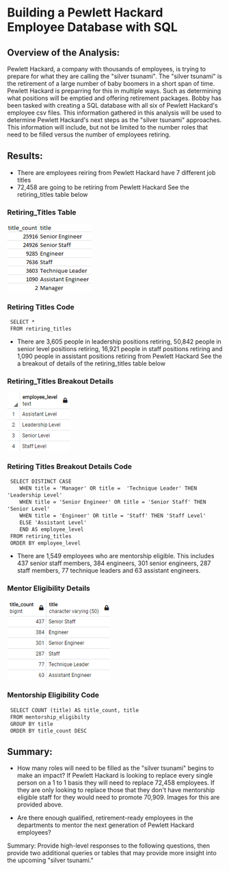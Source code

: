 # Building a Pewlett Hackard Employee Database with SQL

## Overview of the Analysis:
Pewlett Hackard, a company with thousands of employees, is trying to prepare for what they are calling the "silver tsunami". The "silver tsunami" is the retirement of a large number of baby boomers in a short span of time. Pewlett Hackard is preparring for this in multiple ways. Such as determining what positions will be emptied and offering retirement packages. Bobby has been tasked with creating a SQL database with all six of Pewlett Hackard's employee csv files. This information gathered in this analysis will be used to determine Pewlett Hackard's next steps as the "silver tsunami" approaches. This information will include, but not be limited to the number roles that need to be filled versus the number of employees retiring.


## Results:
- There are employees reiring from Pewlett Hackard have 7 different job titles
- 72,458 are going to be retiring from Pewlett Hackard 
     See the retiring_titles table below
     
### Retiring_Titles Table
 ![title&title_count.png](https://github.com/AprilVilmin/Pewlett-Hackard-Analysis./blob/main/title%26title_count.png)    

### Retiring Titles Code
     SELECT *
     FROM retiring_titles
     
- There are 3,605 people in leadership positions retiring, 50,842 people in senior level positions retiring, 16,921 people in staff positions retiring and 1,090 people in assistant positions retiring from Pewlett Hackard
     See the a breakout of details of the retiring_titles table below
     
### Retiring_Titles Breakout Details
![employee_level.png](https://github.com/AprilVilmin/Pewlett-Hackard-Analysis./blob/main/employee_level.png)


### Retiring Titles Breakout Details Code

     SELECT DISTINCT CASE
		WHEN title = 'Manager' OR title =  'Technique Leader' THEN 'Leadership Level' 
		WHEN title = 'Senior Engineer' OR title = 'Senior Staff' THEN 'Senior Level'
		WHEN title = 'Engineer' OR title = 'Staff' THEN 'Staff Level'
		ELSE 'Assistant Level'
		END AS employee_level
     FROM retiring_titles
     ORDER BY employee_level


- There are 1,549 employees who are mentorship eligible. This includes 437 senior staff members, 384 engineers, 301 senior engineers, 287 staff members, 77 technique leaders and 63 assistant engineers.

### Mentor Eligibility Details
![MENTORSHIP_ELIG.png](https://github.com/AprilVilmin/Pewlett-Hackard-Analysis./blob/main/MENTORSHIP_ELIG.png)

### Mentorship Eligibility Code


     SELECT COUNT (title) AS title_count, title
     FROM mentorship_eligibilty
     GROUP BY title
     ORDER BY title_count DESC



## Summary:

- How many roles will need to be filled as the "silver tsunami" begins to make an impact?
If Pewlett Hackard is looking to replace every single person on a 1 to 1 basis they will need to replace 72,458 employees. If they are only looking to replace those that they don't have mentorship eligible staff for they would need to promote 70,909. Images for this are provided above.

- Are there enough qualified, retirement-ready employees in the departments to mentor the next generation of Pewlett Hackard employees?


Summary: Provide high-level responses to the following questions, then provide two additional queries or tables that may provide more insight into the upcoming "silver tsunami."

